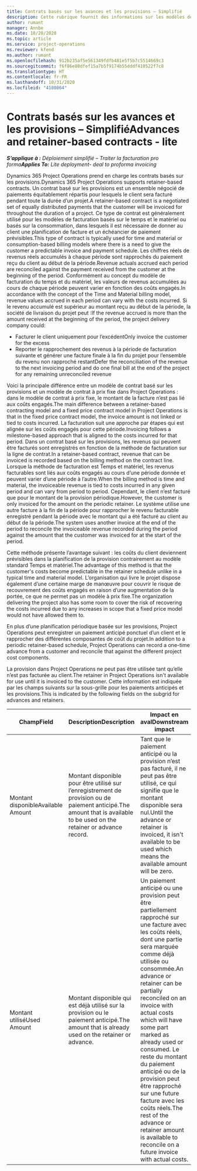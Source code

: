 ```yaml
---
title: Contrats basés sur les avances et les provisions – Simplifié
description: Cette rubrique fournit des informations sur les modèles de contrats basés sur les provisions et les paiements anticipés dans Project Operations.
author: rumant
manager: Annbe
ms.date: 10/20/2020
ms.topic: article
ms.service: project-operations
ms.reviewer: kfend
ms.author: rumant
ms.openlocfilehash: 912b235af5e561349fdfb481e5f5b7c5514669c3
ms.sourcegitcommit: f6f86e80dfef15a7b5f9174b55dddf410522f7c8
ms.translationtype: HT
ms.contentlocale: fr-FR
ms.lasthandoff: 10/31/2020
ms.locfileid: "4180864"
---
```

# <a name="advances-and-retainer-based-contracts---lite"></a><span data-ttu-id="e7beb-103">Contrats basés sur les avances et les provisions – Simplifié</span><span class="sxs-lookup"><span data-stu-id="e7beb-103">Advances and retainer-based contracts - lite</span></span>


<span data-ttu-id="e7beb-104">_**S’applique à :** Déploiement simplifié – Traiter la facturation pro forma_</span><span class="sxs-lookup"><span data-stu-id="e7beb-104">_**Applies To:** Lite deployment- deal to proforma invoicing_</span></span>

<span data-ttu-id="e7beb-105">Dynamics 365 Project Operations prend en charge les contrats basés sur les provisions.</span><span class="sxs-lookup"><span data-stu-id="e7beb-105">Dynamics 365 Project Operations supports retainer-based contracts.</span></span> <span data-ttu-id="e7beb-106">Un contrat basé sur les provisions est un ensemble négocié de paiements équitablement répartis pour lesquels le client sera facturé pendant toute la durée d’un projet.</span><span class="sxs-lookup"><span data-stu-id="e7beb-106">A retainer-based contract is a negotiated set of equally distributed payments that the customer will be invoiced for throughout the duration of a project.</span></span> <span data-ttu-id="e7beb-107">Ce type de contrat est généralement utilisé pour les modèles de facturation basés sur le temps et le matériel ou basés sur la consommation, dans lesquels il est nécessaire de donner au client une planification de facture et un échéancier de paiement prévisibles.</span><span class="sxs-lookup"><span data-stu-id="e7beb-107">This type of contract is typically used for time and material or consumption-based billing models where there is a need to give the customer a predictable invoice and payment schedule.</span></span> <span data-ttu-id="e7beb-108">Les chiffres réels de revenus réels accumulés à chaque période sont rapprochés du paiement reçu du client au début de la période.</span><span class="sxs-lookup"><span data-stu-id="e7beb-108">Revenue actuals accrued each period are reconciled against the payment received from the customer at the beginning of the period.</span></span> <span data-ttu-id="e7beb-109">Conformément au concept du modèle de facturation du temps et du matériel, les valeurs de revenus accumulées au cours de chaque période peuvent varier en fonction des coûts engagés.</span><span class="sxs-lookup"><span data-stu-id="e7beb-109">In accordance with the concept of the Time and Material billing model, revenue values accrued in each period can vary with the costs incurred.</span></span> <span data-ttu-id="e7beb-110">Si le revenu accumulé est supérieur au montant reçu au début de la période, la société de livraison du projet peut :</span><span class="sxs-lookup"><span data-stu-id="e7beb-110">If the revenue accrued is more than the amount received at the beginning of the period, the project delivery company could:</span></span>

- <span data-ttu-id="e7beb-111">Facturer le client uniquement pour l’excédent</span><span class="sxs-lookup"><span data-stu-id="e7beb-111">Only invoice the customer for the excess</span></span> 
- <span data-ttu-id="e7beb-112">Reporter le rapprochement des revenus à la période de facturation suivante et générer une facture finale à la fin du projet pour l’ensemble du revenu non rapproché restant</span><span class="sxs-lookup"><span data-stu-id="e7beb-112">Defer the reconciliation of the revenue to the next invoicing period and do one final bill at the end of the project for any remaining unreconciled revenue</span></span>

<span data-ttu-id="e7beb-113">Voici la principale différence entre un modèle de contrat basé sur les provisions et un modèle de contrat à prix fixe dans Project Operations : dans le modèle de contrat à prix fixe, le montant de la facture n’est pas lié aux coûts engagés.</span><span class="sxs-lookup"><span data-stu-id="e7beb-113">The main difference between a retainer-based contracting model and a fixed price contract model in Project Operations is that in the fixed price contract model, the invoice amount is not linked or tied to costs incurred.</span></span> <span data-ttu-id="e7beb-114">La facturation suit une approche par étapes qui est alignée sur les coûts engagés pour cette période.</span><span class="sxs-lookup"><span data-stu-id="e7beb-114">Invoicing follows a milestone-based approach that is aligned to the costs incurred for that period.</span></span> <span data-ttu-id="e7beb-115">Dans un contrat basé sur les provisions, les revenus qui peuvent être facturés sont enregistrés en fonction de la méthode de facturation sur la ligne de contrat.</span><span class="sxs-lookup"><span data-stu-id="e7beb-115">In a retainer-based contract, revenue that can be invoiced is recorded based on the billing method on the contract line.</span></span> <span data-ttu-id="e7beb-116">Lorsque la méthode de facturation est Temps et matériel, les revenus facturables sont liés aux coûts engagés au cours d’une période donnée et peuvent varier d’une période à l’autre.</span><span class="sxs-lookup"><span data-stu-id="e7beb-116">When the billing method is time and material, the invoiceable revenue is tied to costs incurred in any given period and can vary from period to period.</span></span> <span data-ttu-id="e7beb-117">Cependant, le client n’est facturé que pour le montant de la provision périodique.</span><span class="sxs-lookup"><span data-stu-id="e7beb-117">However, the customer is only invoiced for the amount on the periodic retainer.</span></span> <span data-ttu-id="e7beb-118">Le système utilise une autre facture à la fin de la période pour rapprocher le revenu facturable enregistré pendant la période avec le montant qui a été facturé au client au début de la période.</span><span class="sxs-lookup"><span data-stu-id="e7beb-118">The system uses another invoice at the end of the period to reconcile the invoiceable revenue recorded during the period against the amount that the customer was invoiced for at the start of the period.</span></span>

<span data-ttu-id="e7beb-119">Cette méthode présente l’avantage suivant : les coûts du client deviennent prévisibles dans la planification de la provision contrairement au modèle standard Temps et matériel.</span><span class="sxs-lookup"><span data-stu-id="e7beb-119">The advantage of this method is that the customer's costs become predictable in the retainer schedule unlike in a typical time and material model.</span></span> <span data-ttu-id="e7beb-120">L’organisation qui livre le projet dispose également d’une certaine marge de manœuvre pour couvrir le risque de recouvrement des coûts engagés en raison d’une augmentation de la portée, ce que ne permet pas un modèle à prix fixe.</span><span class="sxs-lookup"><span data-stu-id="e7beb-120">The organization delivering the project also has some room to cover the risk of recovering the costs incurred due to any increases in scope that a fixed price model would not have allowed them to.</span></span>

<span data-ttu-id="e7beb-121">En plus d’une planification périodique basée sur les provisions, Project Operations peut enregistrer un paiement anticipé ponctuel d’un client et le rapprocher des différentes composantes de coût du projet.</span><span class="sxs-lookup"><span data-stu-id="e7beb-121">In addition to a periodic retainer-based schedule, Project Operations can record a one-time advance from a customer and reconcile that against the different project cost components.</span></span>

<span data-ttu-id="e7beb-122">La provision dans Project Operations ne peut pas être utilisée tant qu’elle n’est pas facturée au client.</span><span class="sxs-lookup"><span data-stu-id="e7beb-122">The retainer in Project Operations isn't available for use until it is invoiced to the customer.</span></span> <span data-ttu-id="e7beb-123">Cette information est indiquée par les champs suivants sur la sous-grille pour les paiements anticipés et les provisions.</span><span class="sxs-lookup"><span data-stu-id="e7beb-123">This is indicated by the following fields on the subgrid for advances and retainers.</span></span>

| <span data-ttu-id="e7beb-124">Champ</span><span class="sxs-lookup"><span data-stu-id="e7beb-124">Field</span></span> | <span data-ttu-id="e7beb-125">Description</span><span class="sxs-lookup"><span data-stu-id="e7beb-125">Description</span></span> | <span data-ttu-id="e7beb-126">Impact en aval</span><span class="sxs-lookup"><span data-stu-id="e7beb-126">Downstream impact</span></span> |
| --- | --- | --- |
| <span data-ttu-id="e7beb-127">Montant disponible</span><span class="sxs-lookup"><span data-stu-id="e7beb-127">Available Amount</span></span> | <span data-ttu-id="e7beb-128">Montant disponible pour être utilisé sur l’enregistrement de provision ou de paiement anticipé.</span><span class="sxs-lookup"><span data-stu-id="e7beb-128">The amount that is available to be used on the retainer or advance record.</span></span> | <span data-ttu-id="e7beb-129">Tant que le paiement anticipé ou la provision n’est pas facturé, il ne peut pas être utilisé, ce qui signifie que le montant disponible sera nul.</span><span class="sxs-lookup"><span data-stu-id="e7beb-129">Until the advance or retainer is invoiced, it isn't available to be used which means the available amount will be zero.</span></span> |
| <span data-ttu-id="e7beb-130">Montant utilisé</span><span class="sxs-lookup"><span data-stu-id="e7beb-130">Used Amount</span></span> | <span data-ttu-id="e7beb-131">Montant disponible qui est déjà utilisé sur la provision ou le paiement anticipé.</span><span class="sxs-lookup"><span data-stu-id="e7beb-131">The amount that is already used on the retainer or advance.</span></span> | <span data-ttu-id="e7beb-132">Un paiement anticipé ou une provision peut être partiellement rapproché sur une facture avec les coûts réels, dont une partie sera marquée comme déjà utilisée ou consommée.</span><span class="sxs-lookup"><span data-stu-id="e7beb-132">An advance or retainer can be partially reconciled on an invoice with actual costs which will have some part marked as already used or consumed.</span></span> <span data-ttu-id="e7beb-133">Le reste du montant du paiement anticipé ou de la provision peut être rapproché sur une future facture avec les coûts réels.</span><span class="sxs-lookup"><span data-stu-id="e7beb-133">The rest of the advance or retainer amount is available to reconcile on a future invoice with actual costs.</span></span> |
